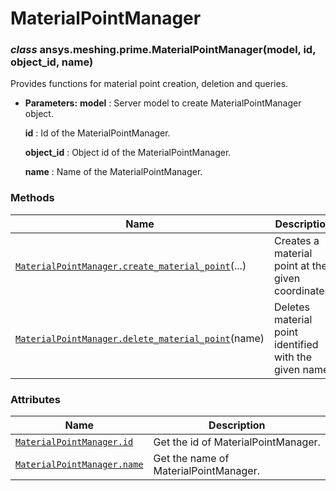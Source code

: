 # MaterialPointManager



### *class* ansys.meshing.prime.MaterialPointManager(model, id, object_id, name)

Provides functions for material point creation, deletion and queries.

* **Parameters:**
  **model**
  : Server model to create MaterialPointManager object.

  **id**
  : Id of the MaterialPointManager.

  **object_id**
  : Object id of the MaterialPointManager.

  **name**
  : Name of the MaterialPointManager.

<!-- !! processed by numpydoc !! -->

### Methods

| Name | Description |
|-----------------------------------------------------------------------------------------------------------------------------------------------------------------------------------------|--------------------------------------------------------|
| [`MaterialPointManager.create_material_point`](ansys.meshing.prime.MaterialPointManager.create_material_point.md#ansys.meshing.prime.MaterialPointManager.create_material_point)(...)   | Creates a material point at the given coordinates.     |
| [`MaterialPointManager.delete_material_point`](ansys.meshing.prime.MaterialPointManager.delete_material_point.md#ansys.meshing.prime.MaterialPointManager.delete_material_point)(name)  | Deletes material point identified with the given name. |

### Attributes

| Name | Description |
|-------------------------------------------------------------------------------------------------------------------------------|---------------------------------------|
| [`MaterialPointManager.id`](ansys.meshing.prime.MaterialPointManager.id.md#ansys.meshing.prime.MaterialPointManager.id)       | Get the id of MaterialPointManager.   |
| [`MaterialPointManager.name`](ansys.meshing.prime.MaterialPointManager.name.md#ansys.meshing.prime.MaterialPointManager.name) | Get the name of MaterialPointManager. |

